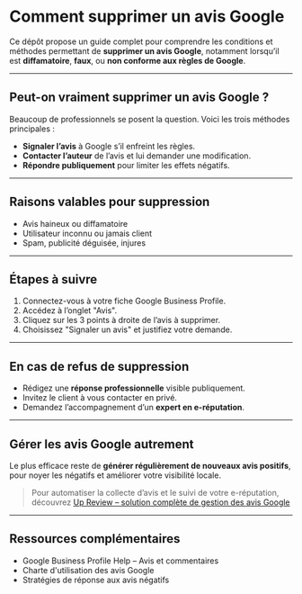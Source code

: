 # Comment supprimer un avis Google

Ce dépôt propose un guide complet pour comprendre les conditions et méthodes permettant de **supprimer un avis Google**, notamment lorsqu’il est **diffamatoire**, **faux**, ou **non conforme aux règles de Google**.

---

## Peut-on vraiment supprimer un avis Google ?

Beaucoup de professionnels se posent la question. Voici les trois méthodes principales :

- **Signaler l’avis** à Google s’il enfreint les règles.
- **Contacter l’auteur** de l’avis et lui demander une modification.
- **Répondre publiquement** pour limiter les effets négatifs.

---

## Raisons valables pour suppression

- Avis haineux ou diffamatoire  
- Utilisateur inconnu ou jamais client  
- Spam, publicité déguisée, injures

---

## Étapes à suivre

1. Connectez-vous à votre fiche Google Business Profile.
2. Accédez à l’onglet "Avis".
3. Cliquez sur les 3 points à droite de l’avis à supprimer.
4. Choisissez "Signaler un avis" et justifiez votre demande.

---

## En cas de refus de suppression

- Rédigez une **réponse professionnelle** visible publiquement.
- Invitez le client à vous contacter en privé.
- Demandez l’accompagnement d’un **expert en e-réputation**.

---

## Gérer les avis Google autrement

Le plus efficace reste de **générer régulièrement de nouveaux avis positifs**, pour noyer les négatifs et améliorer votre visibilité locale.

> Pour automatiser la collecte d’avis et le suivi de votre e-réputation, découvrez [Up Review – solution complète de gestion des avis Google](https://up-review.co/fr)

---

## Ressources complémentaires

- Google Business Profile Help – Avis et commentaires  
- Charte d'utilisation des avis Google  
- Stratégies de réponse aux avis négatifs
